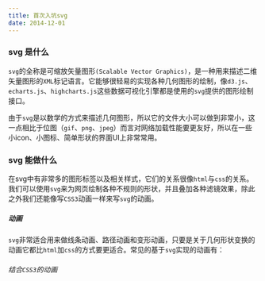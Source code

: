 ```yaml
---
title: 首次入坑svg
date: 2014-12-01
---
```


### svg 是什么

`svg`的全称是可缩放矢量图形`(Scalable Vector Graphics)`，是一种用来描述二维矢量图形的`XML`标记语言。它能够很轻易的实现各种几何图形的绘制，像`d3.js`、`echarts.js`、`highcharts.js`这些数据可视化引擎都是使用的`svg`提供的图形绘制接口。

由于`svg`是以数学的方式来描述几何图形，所以它的文件大小可以做到非常小，这一点相比于位图（`gif`、`png`、`jpeg`）而言对网络加载性能要更友好，所以在一些小icon、小图标、简单形状的界面UI上非常常用。

### svg 能做什么

在svg中有非常多的图形标签以及相关样式，它们的关系很像`html`与`css`的关系。我们可以使用`svg`来为网页绘制各种不规则的形状，并且叠加各种滤镜效果，除此之外我们还能像写`CSS3`动画一样来写`svg`的动画。

##### 动画

`svg`非常适合用来做线条动画、路径动画和变形动画，只要是关于几何形状变换的动画它都比`html`加`css`的方式要更适合。常见的基于`svg`实现的动画有：

###### 结合`CSS3`的动画



